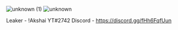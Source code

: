 ![unknown (1)](https://user-images.githubusercontent.com/110328798/182162217-f77c7264-f1d6-4d8c-af41-b8f5119029c1.png)
![unknown](https://user-images.githubusercontent.com/110328798/182162229-54f8375c-ae2f-45ce-bb6d-83a2daeabc31.png)


Leaker - !Akshai YT#2742 Discord - https://discord.gg/fHh6FqfUun
